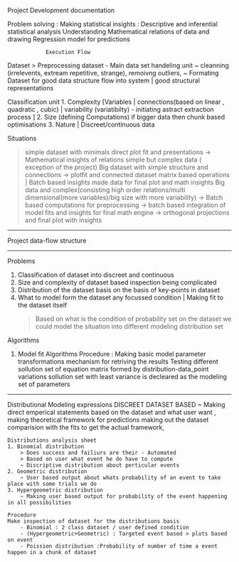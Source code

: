 Project Development documentation

Problem solving :
    Making statistical insights : Descriptive and inferential statistical analysis 
    Understanding Mathematical relations of data and drawing Regression model for predictions 


                Execution Flow 
Dataset > Preprocessing dataset - Main data set handeling unit
            ~ cleanning (irrelevents, extream repetitive, strange), remoivng outliers, 
            ~ Formating Dataset for good data structure flow into system | good structural representations 
        
Classification unit
    1. Complexity [Variables | connections(based on linear , quadratic , cubic) | variability (variatibilty) - initiating astract extraction process ]
    2. Size (defining Computations) if bigger data then chunk based optimisations 
    3. Nature | Discreet/continuous data 

Situations 
> simple dataset with minimals direct plot fit and presentations -> Mathematical insights of relations 
> simple but complex data ( exception of the project)
> Big dataset with simple structure and connections -> plotfit and connected dataset matrix based operations | Batch based insights made data for final plot and math insights 
> Big data and complex(consisting high order relations/multi dimensional(more variables)/big size with more variability) -> Batch based computations for preprocessing -> batch based integration of model fits and insights for final math engine -> orthogonal projections and final plot with insights 

----------------------------------------
Project data-flow structure 



----------------------------------------

Problems 
1. Classification of dataset into discreet and continuous 
2. Size and complexity of dataset based inspection being complicated
3. Distribution of the dataset basis on the basis of key-points in dataset 
4. What to model form the dataset any focussed condition | Making fit to the dataset itself
    > Based on what is the condition of probability set on the dataset we could model the situation into different modeling distribution set 

Algorithms  
1. Model fit Algorithms
    Procedure :
        Making basic model parameter transformations mechanism for retriving the results
        Testing different sollution set of equation matrix formed by distribution-data_point variations 
        sollution set with least variance is decleared as the modeling set of parameters 


--------------------------------------
Distributional Modeling expressions 
    DISCREET DATASET BASED 
    ~ Making direct emperical statements based on the dataset and what user want , making theoretical framework for predictions 
    making out the dataset comparision with the fits to get the actual framework,

    Distributions analysis sheet 
    1. Binomial distribution 
        > Does success and failiurs are their - Automated
        > Based on user what event he do have to compute 
        ~ Discriptive distribution about perticular events 
    2. Geometric distribution 
        ~ User based output about whats probability of an event to take place with some trials we do 
    3. Hypergeometric distribution 
        ~ Making user based output for probability of the event happening in all possibilities 

    Procedure 
    Make inspection of dataset for the distributions basis 
        - Binomial : 2 class dataset / user defined condition 
        - (Hypergeometric+Geometric) : Targeted event based > plots based on event 
        - Poission distribution :Probability of number of time a event happen in a chunk of dataset
